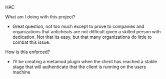 HAC

What am I doing with this project?
- Great question, not too much except to prove to companies and organizations that 
anticheats are not difficult given a skilled person with dedication. Not that its easy, 
but that many organizations do little to combat this issue.

How is this enforced?
- I'll be creating a metamod plugin when the client has reached a stable stage that will
authenticate that the client is running on the users machine